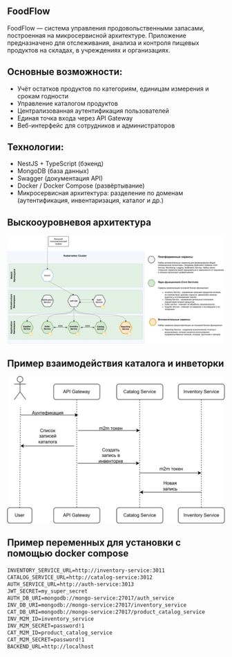 ## FoodFlow

FoodFlow — система управления продовольственными запасами, построенная на микросервисной архитектуре. Приложение предназначено для отслеживания, анализа и контроля пищевых продуктов на складах, в учреждениях и организациях.

## Основные возможности:
 - Учёт остатков продуктов по категориям, единицам измерения и срокам годности
 - Управление каталогом продуктов
 - Централизованная аутентификация пользователей
 - Единая точка входа через API Gateway
 - Веб-интерфейс для сотрудников и администраторов

## Технологии:
 - NestJS + TypeScript (бэкенд)
 - MongoDB (база данных)
 - Swagger (документация API)
 - Docker / Docker Compose (развёртывание)
 - Микросервисная архитектура: разделение по доменам (аутентификация, инвентаризация, каталог и др.)

## Выскооуровневоя архитектура

![HL Architecture](./doc-images/hl-architecture.png)

## Пример взаимодействия каталога и инветорки

![C-I UML](./doc-images/catalog-inventory-uml.png)

## Пример переменных для установки с помощью docker compose

```dotenv
INVENTORY_SERVICE_URL=http://inventory-service:3011
CATALOG_SERVICE_URL=http://catalog-service:3012
AUTH_SERVICE_URL=http://auth-service:3013
JWT_SECRET=my_super_secret
AUTH_DB_URI=mongodb://mongo-service:27017/auth_service
INV_DB_URI=mongodb://mongo-service:27017/inventory_service
CAT_DB_URI=mongodb://mongo-service:27017/product_catalog_service
INV_M2M_ID=inventory_service
INV_M2M_SECRET=password!1
CAT_M2M_ID=product_catalog_service
CAT_M2M_SECRET=password!1
BACKEND_URL=http://localhost
```


